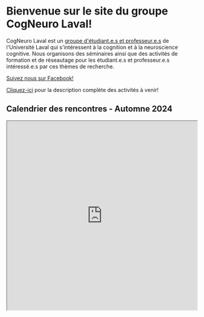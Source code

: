 
# Bienvenue sur le site du groupe CogNeuro Laval!


CogNeuro Laval est un [groupe d'étudiant.e.s et professeur.e.s](https://mpcoll.github.io/cogneurosite/content/comite.html) de l'Université Laval qui s'intéressent à la cognition et à la neuroscience cognitive. Nous organisons des séminaires ainsi que des activités de formation et de réseautage pour les étudiant.e.s et professeur.e.s intéressé.e.s par ces thèmes de recherche.

[Suivez nous sur Facebook! ](https://www.facebook.com/groups/608018160316428)

[Cliquez-ici](https://mpcoll.github.io/cogneurosite/content/activitesavenir.html) pour la description complète des activités à venir!


## Calendrier des rencontres - Automne 2024

<iframe width='100%' height='500' src="https://docs.google.com/document/d/1HGuPQ3QcIe4HzX_6mAoVZKanXStc6cMBk2Twln2krKw/pub?embedded=true"> display:block;</iframe>


<!-- ### Date : 5 octobre 2023 à 15h30 Lieu : FAS-062
### Conférence: [Alexandre Marois, Ph.D. Professeur adjoint, École de Psychologie, Université Laval](https://www.fss.ulaval.ca/notre-faculte/repertoire-du-personnel/alexandre-marois)

```{image} ../images/presentateur/amarois.jpg
:alt: alexandre marois
:class: bg-primary mb-1
:width: 200px
:align: center
```
### Collaborations industrielles : un moteur pour la recherche appliquée en facteurs humains

Le domaine des facteurs humains s'intéresse aux capacités et limites pouvant influencer l'interaction des individus au sein de leur environnement, plus spécifiquement dans des situations réelles. Les recherches issues de ce domaine sont notamment centrées sur les failles cognitives pouvant émerger, par exemple, lorsqu'une personne fait face au stress, à la surcharge mentale ou à la fatigue. De telles problématiques ouvrent la voie à une panoplie de recherches appliquées, mais également au développement d'outils et de méthodes pour se prémunir de ces situations et, ultimement, réduire l'erreur humaine. Ces besoins opérationnels motivent les activités de recherche et développement (R&D), créant des opportunités de collaboration entre les milieux industriels et académiques. Cette présentation discute de la complémentarité qui existe entre les milieux académiques et industriels et donne des exemples de projets de R&D menant tant à l'avancement des connaissances qu'à la création de solutions concrètes pouvant réduire l'erreur humaine dans une diversité de cas d'usages. -->
